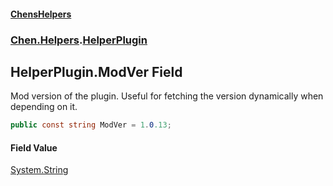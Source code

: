 #### [ChensHelpers](index 'index')
### [Chen.Helpers](Chen_Helpers 'Chen.Helpers').[HelperPlugin](Chen_Helpers_HelperPlugin 'Chen.Helpers.HelperPlugin')
## HelperPlugin.ModVer Field
Mod version of the plugin. Useful for fetching the version dynamically when depending on it.  
```csharp
public const string ModVer = 1.0.13;
```
#### Field Value
[System.String](https://docs.microsoft.com/en-us/dotnet/api/System.String 'System.String')
